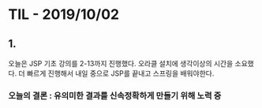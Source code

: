 # TIL - 2019/10/02

## 1.

오늘은 JSP 기초 강의를 2-13까지 진행했다. 오라클 설치에 생각이상의 시간을 소요했다. 더 빠르게 진행해서 내일 중으로 JSP를 끝내고 스프링을 배워야한다.


### 오늘의 결론 : 유의미한 결과를 신속정확하게 만들기 위해 노력 중